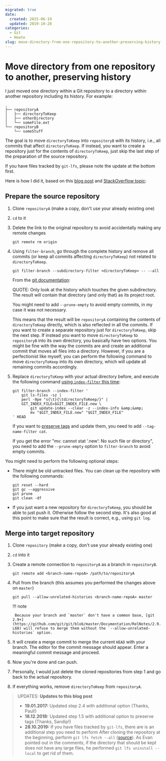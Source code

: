 ```yaml
---
migrated: true
date:
  created: 2015-06-19
  updated: 2019-10-28
categories:
  - Git
  - Howto
slug: move-directory-from-one-repository-to-another-preserving-history
---
```

# Move directory from one repository to another, preserving history

I just moved one directory within a Git repository to a directory within another repository including its history.
For example:

```shell
.
├── repositoryA
│   ├── directoryToKeep
│   ├── otherDirectory
│   └── someFile.ext
└── repositoryB
    └── someStuff
```

<!-- more -->

The goal is to move `directoryToKeep` into `repositoryB` with its history, i.e., all commits that affect `directoryToKeep`.
If instead, you want to create a repository just for the contents of `directoryToKeep`, just skip the last step of the preparation of the source repository.

If you have files tracked by `git-lfs`, please note the update at the bottom first.

Here is how I did it, based on this [blog post](https://gbayer.com/development/moving-files-from-one-git-repository-to-another-preserving-history/) and [StackOverflow topic](https://stackoverflow.com/questions/1365541/how-to-move-files-from-one-git-repo-to-another-not-a-clone-preserving-history):

## Prepare the source repository

1. Clone `repositoryA` (make a copy, don't use your already existing one)
2. `cd` to it
3. Delete the link to the original repository to avoid accidentally making any remote changes

    ```shell
    git remote rm origin
    ```

4. Using `filter-branch`, go through the complete history and remove all commits (or keep all commits affecting `directoryToKeep`) not related to `directoryToKeep`.

    ```shell
    git filter-branch --subdirectory-filter <directoryToKeep> -- --all
    ```

    From the [git documentation](https://git-scm.com/docs/git-filter-branch):

    QUOTE: Only look at the history which touches the given subdirectory.
    The result will contain that directory (and only that) as its project root.

    You might need to add `--prune-empty` to avoid empty commits, in my case it was not necessary.

    This means that the result will be `repositoryA` containing the contents of `directoryToKeep` directly, which is also reflected in all the commits.
    If you want to create a separate repository just for `directoryToKeep`, skip the next step.
    If instead you want to move `directoryToKeep` to `repositoryB` into its own directory, you basically have two options.
    You might be fine with the way the commits are and create an additional commit that moves all files into a directory.
    However, if you are a perfectionist like myself, you can perform the following command to move `directoryToKeep` into its own directory, which will update all remaining commits accordingly.

5. Replace `directoryToKeep` with your actual directory before, and execute the following command [using `index-filter` this time](https://stackoverflow.com/a/12327345):

    ```shell
    git filter-branch --index-filter '
        git ls-files -sz |
        perl -0pe "s{\t}{\tdirectoryToKeep/}" |
        GIT_INDEX_FILE=$GIT_INDEX_FILE.new \
            git update-index --clear -z --index-info &amp;&amp;
            mv "$GIT_INDEX_FILE.new" "$GIT_INDEX_FILE"
    ' HEAD
    ```

    If you want to [preserve tags](https://git-scm.com/docs/git-filter-branch#Documentation/git-filter-branch.txt---tag-name-filterltcommandgt) and update them, you need to add `--tag-name-filter cat`.

    If you get the error "mv: cannot stat ‘.new’: No such file or directory", you need to add the `--prune-empty` option to `filter-branch` to avoid empty commits.

You might need to perform the following optional steps:

* There might be old untracked files.
You can clean up the repository with the following commands:

    ```shell
    git reset --hard
    git gc --aggressive
    git prune
    git clean -df
    ```

* If you just want a new repository for `directoryToKeep`, you should be able to just push it.
Otherwise follow the second step.
It's also good at this point to make sure that the result is correct, e.g., using `git log`.

## Merge into target repository

1. Clone `repository` (make a copy, don't use your already existing one)
2. `cd` into it
3. Create a remote connection to `repositoryA` as a branch in `repositoryB`.

    ```shell
    git remote add <branch-name-repoA> /path/to/repositoryA
    ```

4. Pull from the branch (this assumes you performed the changes above on `master`)

    ```shell
    git pull --allow-unrelated-histories <branch-name-repoA> master
    ```

    !!! note

        Because your branch and `master` don't have a common base, [git 2.9+](https://github.com/git/git/blob/master/Documentation/RelNotes/2.9.0.txt#L58-L68) will refuse to merge them without the `--allow-unrelated-histories` option.

5. It will create a merge commit to merge the current `HEAD` with your branch.
The editor for the commit message should appear.
Enter a meaningful commit message and proceed.
6. Now you're done and can push.
7. Personally, I would just delete the cloned repositories from step 1 and go back to the actual repository.
8. If everything works, remove `directoryToKeep` from `repositoryA`.

> UPDATES: **Updates to this blog post**
>
> * **19.01.2017:** Updated step 2.4 with additional option (Thanks, Paul!)
> * **18.12.2018:** Updated step 1.5 with additional option to preserve tags (Thanks, Sandip!)
> * **28.10.2019:** If you have files tracked by `git-lfs`, there are is an additional step you need to perform
> After cloning the repository at the beginning, perform `git lfs fetch --all` ([source](https://stackoverflow.com/a/49366471)).
> As Evan pointed out in the comments, if the directory that should be kept does not have any large files, he performed `git lfs uninstall --local` to get rid of them.
